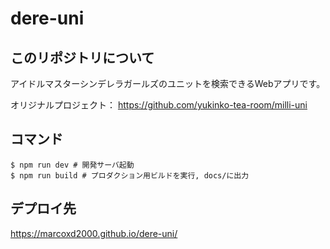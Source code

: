 # dere-uni

## このリポジトリについて

アイドルマスターシンデレラガールズのユニットを検索できるWebアプリです。

オリジナルプロジェクト：
https://github.com/yukinko-tea-room/milli-uni

## コマンド

```console
$ npm run dev # 開発サーバ起動
$ npm run build # プロダクション用ビルドを実行, docs/に出力
```

## デプロイ先

https://marcoxd2000.github.io/dere-uni/
